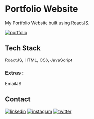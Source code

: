 
# Portfolio Website

My Portfolio Website built using ReactJS.





[![portfolio](https://img.shields.io/badge/my_portfolio-000?style=for-the-badge&logo=ko-fi&logoColor=white)](https://jenihacker.github.io/)


## Tech Stack

ReactJS, HTML, CSS, JavaScript

### Extras : 
EmailJS

## Contact

[![linkedin](https://img.icons8.com/color/48/linkedin--v1.png)](https://www.linkedin.com/in/jenison-monteiro-7715b0205/)
[![instagram](https://img.icons8.com/fluency/48/instagram-new.png)](https://www.instagram.com/jenison__05/)
[![twitter](https://img.icons8.com/color/48/twitter--v1.png)](https://twitter.com/jenisonmonteiro/)




